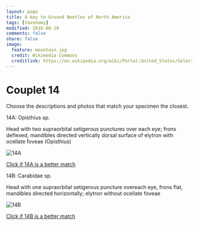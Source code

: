 ```yaml
---
layout: page
title: A key to Ground Beetles of North America
tags: [taxonomy]
modified: 2016-08-10
comments: false
share: false
image:
  feature: mountain.jpg
  credit: Wikimedia Commons
  creditlink: https://en.wikipedia.org/wiki/Portal:United_States/Selected_panorama#/media/File:Mount_Ellinor,_Mount_Washington_Panorama.jpg
---
```


# Couplet 14


Choose the descriptions and photos that match your specimen the closest. 

14A: Opisthius sp. 

Head with two supraorbital setigerous punctures over each eye; frons deflexed, mandibles directed vertically dorsal surface of elytron with ocellate foveae (Opisthius)

![14A](//klevan.github.io/images/keyfigs/Key1_14_14A.png)

[Click if 14A is a better match](https://en.wikipedia.org/wiki/Opisthius)


14B: Carabidae sp. 

Head with one supraorbital setigerous puncture overeach eye, frons flat, mandibles directed horizontally; elytron without ocellate foveae

![14B](//klevan.github.io/images/keyfigs/Key1_14_14B.png)

[Click if 14B is a better match](//klevan.github.io/dynamicTaxonomy/Key1_15)

